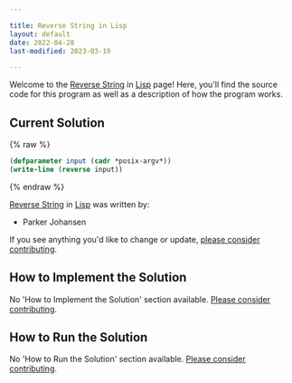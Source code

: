 ```yaml
---

title: Reverse String in Lisp
layout: default
date: 2022-04-28
last-modified: 2023-03-19

---
```


Welcome to the [Reverse String](https://sampleprograms.io/projects/reverse-string) in [Lisp](https://sampleprograms.io/languages/lisp) page! Here, you'll find the source code for this program as well as a description of how the program works.

## Current Solution

{% raw %}

```lisp
(defparameter input (cadr *posix-argv*))
(write-line (reverse input))
```

{% endraw %}

[Reverse String](https://sampleprograms.io/projects/reverse-string) in [Lisp](https://sampleprograms.io/languages/lisp) was written by:

- Parker Johansen

If you see anything you'd like to change or update, [please consider contributing](https://github.com/TheRenegadeCoder/sample-programs).

## How to Implement the Solution

No 'How to Implement the Solution' section available. [Please consider contributing](https://github.com/TheRenegadeCoder/sample-programs-website).

## How to Run the Solution

No 'How to Run the Solution' section available. [Please consider contributing](https://github.com/TheRenegadeCoder/sample-programs-website).